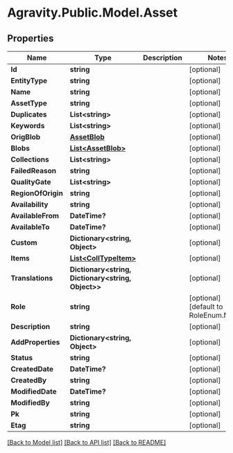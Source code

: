 # Agravity.Public.Model.Asset

## Properties

Name | Type | Description | Notes
------------ | ------------- | ------------- | -------------
**Id** | **string** |  | [optional] 
**EntityType** | **string** |  | [optional] 
**Name** | **string** |  | [optional] 
**AssetType** | **string** |  | [optional] 
**Duplicates** | **List&lt;string&gt;** |  | [optional] 
**Keywords** | **List&lt;string&gt;** |  | [optional] 
**OrigBlob** | [**AssetBlob**](AssetBlob.md) |  | [optional] 
**Blobs** | [**List&lt;AssetBlob&gt;**](AssetBlob.md) |  | [optional] 
**Collections** | **List&lt;string&gt;** |  | [optional] 
**FailedReason** | **string** |  | [optional] 
**QualityGate** | **List&lt;string&gt;** |  | [optional] 
**RegionOfOrigin** | **string** |  | [optional] 
**Availability** | **string** |  | [optional] 
**AvailableFrom** | **DateTime?** |  | [optional] 
**AvailableTo** | **DateTime?** |  | [optional] 
**Custom** | **Dictionary&lt;string, Object&gt;** |  | [optional] 
**Items** | [**List&lt;CollTypeItem&gt;**](CollTypeItem.md) |  | [optional] 
**Translations** | **Dictionary&lt;string, Dictionary&lt;string, Object&gt;&gt;** |  | [optional] 
**Role** | **string** |  | [optional] [default to RoleEnum.NONE]
**Description** | **string** |  | [optional] 
**AddProperties** | **Dictionary&lt;string, Object&gt;** |  | [optional] 
**Status** | **string** |  | [optional] 
**CreatedDate** | **DateTime?** |  | [optional] 
**CreatedBy** | **string** |  | [optional] 
**ModifiedDate** | **DateTime?** |  | [optional] 
**ModifiedBy** | **string** |  | [optional] 
**Pk** | **string** |  | [optional] 
**Etag** | **string** |  | [optional] 

[[Back to Model list]](../README.md#documentation-for-models) [[Back to API list]](../README.md#documentation-for-api-endpoints) [[Back to README]](../README.md)

